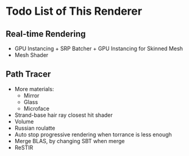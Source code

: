 # Todo List of This Renderer

## Real-time Rendering
 - GPU Instancing + SRP Batcher + GPU Instancing for Skinned Mesh
 - Mesh Shader

## Path Tracer
 - More materials:
    - Mirror
    - Glass
    - Microface
 - Strand-base hair ray closest hit shader
 - Volume
 - Russian roulatte
 - Auto stop progressive rendering when torrance is less enough
 - Merge BLAS, by changing SBT when merge
 - ReSTIR
